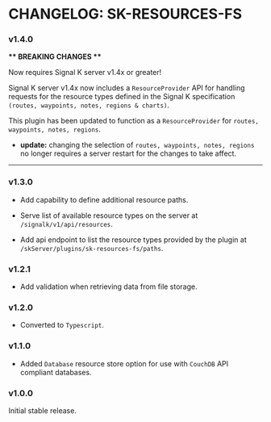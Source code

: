 # CHANGELOG: SK-RESOURCES-FS

### v1.4.0

__** BREAKING CHANGES **__ 

Now requires Signal K server v1.4x or greater!

Signal K server v1.4x now includes a `ResourceProvider` API for handling requests for the resource types defined in the Signal K specification `(routes, waypoints, notes, regions & charts)`.

This plugin has been updated to function as a `ResourceProvider` for `routes, waypoints, notes, regions`.

- __**update:**__ changing the selection of `routes, waypoints, notes, regions` no longer requires a server restart for the changes to take affect.

---
### v1.3.0

- Add capability to define additional resource paths.

- Serve list of available resource types on the server at `/signalk/v1/api/resources`.

- Add api endpoint to list the resource types provided by the plugin at `/skServer/plugins/sk-resources-fs/paths`.

### v1.2.1

- Add validation when retrieving data from file storage.

### v1.2.0

- Converted to `Typescript`.

### v1.1.0

- Added `Database` resource store option for use with `CouchDB` API compliant databases.


### v1.0.0

Initial stable release.
